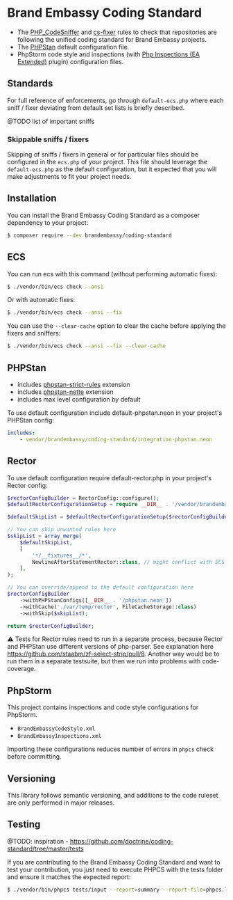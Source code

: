 # Brand Embassy Coding Standard
- The [PHP_CodeSniffer](https://github.com/squizlabs/PHP_CodeSniffer) and [cs-fixer](https://github.com/PHP-CS-Fixer/PHP-CS-Fixer) rules to check that
repositories are following the unified coding standard for Brand Embassy projects.
- The [PHPStan](https://github.com/phpstan/phpstan) default configuration file.
- PhpStorm code style and inspections (with [Php Inspections (EA Extended)](https://plugins.jetbrains.com/plugin/7622-php-inspections-ea-extended-) plugin) configuration files.

Standards
---------
For full reference of enforcements, go through `default-ecs.php` where each sniff / fixer deviating from default set lists is briefly described.

@TODO list of important sniffs

### Skippable sniffs / fixers
Skipping of sniffs / fixers in general or for particular files should be configured in the `ecs.php` of your project. This file should leverage the `default-ecs.php` as the default configuration, but it expected that you will make adjustments to fit your project needs.

Installation
------------
You can install the Brand Embassy Coding Standard as a composer dependency to your project:

```bash
$ composer require --dev brandembassy/coding-standard
```

ECS
---
You can run ecs with this command (without performing automatic fixes):

```bash
$ ./vendor/bin/ecs check --ansi
```

Or with automatic fixes:

```bash
$ ./vendor/bin/ecs check --ansi --fix
```

You can use the `--clear-cache` option to clear the cache before applying the fixers and sniffers:

```bash
$ ./vendor/bin/ecs check --ansi --fix --clear-cache
```

PHPStan
-------
- includes [phpstan-strict-rules](https://github.com/phpstan/phpstan-strict-rules) extension
- includes [phpstan-nette](https://github.com/phpstan/phpstan-nette) extension
- includes max level configuration by default

To use default configuration include default-phpstan.neon in your project's PHPStan config:

```yaml
includes:
    - vendor/brandembassy/coding-standard/integration-phpstan.neon
```

Rector
------
To use default configuration require default-rector.php in your project's Rector config:

```php
$rectorConfigBuilder = RectorConfig::configure();
$defaultRectorConfigurationSetup = require __DIR__ . '/vendor/brandembassy/coding-standard/default-rector.php';

$defaultSkipList = $defaultRectorConfigurationSetup($rectorConfigBuilder);

// You can skip unwanted rules here
$skipList = array_merge(
    $defaultSkipList,
    [
        '*/__fixtures__/*',
        NewlineAfterStatementRector::class, // might conflict with ECS
    ],
);

// You can override/append to the default configuration here
$rectorConfigBuilder
    ->withPHPStanConfigs([__DIR__ . '/phpstan.neon'])
    ->withCache('./var/temp/rector', FileCacheStorage::class)
    ->withSkip($skipList);

return $rectorConfigBuilder;
```

⚠️ Tests for Rector rules need to run in a separate process, because Rector and PHPStan use different versions of php-parser.
See explanation here https://github.com/staabm/zf-select-strip/pull/8.
Another way would be to run them in a separate testsuite, but then we run into problems with code-coverage.

PhpStorm
--------
This project contains inspections and code style configurations for PhpStorm.
- `BrandEmbassyCodeStyle.xml`
- `BrandEmbassyInspections.xml`

Importing these configurations reduces number of errors in `phpcs` check before committing.

Versioning
----------
This library follows semantic versioning, and additions to the code ruleset
are only performed in major releases.

Testing
-------
@TODO: inspiration - https://github.com/doctrine/coding-standard/tree/master/tests

If you are contributing to the Brand Embassy Coding Standard and want to test your contribution, you just
need to execute PHPCS with the tests folder and ensure it matches the expected report:

```bash
$ ./vendor/bin/phpcs tests/input --report=summary --report-file=phpcs.log; diff tests/expected_report.txt phpcs.log
```
